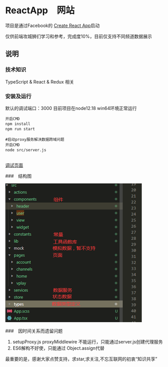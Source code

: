 # ReactApp　网站


项目是通过Facebook的 [Create React App](https://github.com/facebook/create-react-app)启动

仅供前端攻城狮们学习和参考，完成度10%，目前仅支持不同频道数据展示



## 说明

### 技术知识
TypeScript & React & Redux 相关


### 安装及运行


默认的调试端口：3000
目前项目在node12.18 win64环境正常运行

```
开启CMD
npm install
npm run start

#启动proxy服务解决数据跨域问题
开启CMD
node src/server.js


```


[调试页面](http://localhost:3000)

###　结构图



![Image text](https://raw.githubusercontent.com/kyomic/mapp/master/doc.png)



###　因时间关系而遗留问题

1. setupProxy.js  proxyMiddlewire 不能运行，只能通过server.js创建代理服务
2. ES6解构不好使，只能通过 Object.assign代替



最重要的是，感谢大家点赞支持，求star,求关注,不忘互联网的初衷“知识共享”
